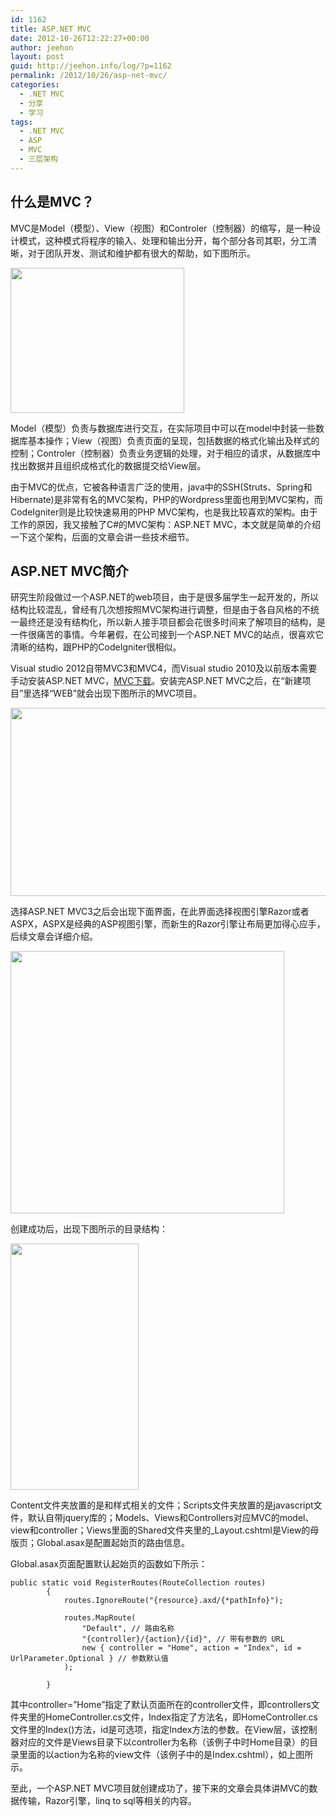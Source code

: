 ```yaml
---
id: 1162
title: ASP.NET MVC
date: 2012-10-26T12:22:27+00:00
author: jeehon
layout: post
guid: http://jeehon.info/log/?p=1162
permalink: /2012/10/26/asp-net-mvc/
categories:
  - .NET MVC
  - 分享
  - 学习
tags:
  - .NET MVC
  - ASP
  - MVC
  - 三层架构
---
```

## 什么是MVC？

MVC是Model（模型）、View（视图）和Controler（控制器）的缩写，是一种设计模式，这种模式将程序的输入、处理和输出分开，每个部分各司其职，分工清晰，对于团队开发、测试和维护都有很大的帮助，如下图所示。

[<img src="http://jeehon.info/log/files/2012/10/492e04fe902a5.png" alt="" title="MVC" width="278" height="232" class="aligncenter size-full wp-image-1163" />](http://jeehon.info/log/files/2012/10/492e04fe902a5.png)

Model（模型）负责与数据库进行交互，在实际项目中可以在model中封装一些数据库基本操作；View（视图）负责页面的呈现，包括数据的格式化输出及样式的控制；Controler（控制器）负责业务逻辑的处理，对于相应的请求，从数据库中找出数据并且组织成格式化的数据提交给View层。

由于MVC的优点，它被各种语言广泛的使用，java中的SSH(Struts、Spring和Hibernate)是非常有名的MVC架构，PHP的Wordpress里面也用到MVC架构，而CodeIgniter则是比较快速易用的PHP MVC架构，也是我比较喜欢的架构。由于工作的原因，我又接触了C#的MVC架构：ASP.NET MVC，本文就是简单的介绍一下这个架构，后面的文章会讲一些技术细节。<!--more-->

## ASP.NET MVC简介

研究生阶段做过一个ASP.NET的web项目，由于是很多届学生一起开发的，所以结构比较混乱，曾经有几次想按照MVC架构进行调整，但是由于各自风格的不统一最终还是没有结构化，所以新人接手项目都会花很多时间来了解项目的结构，是一件很痛苦的事情。今年暑假，在公司接到一个ASP.NET MVC的站点，很喜欢它清晰的结构，跟PHP的CodeIgniter很相似。

Visual studio 2012自带MVC3和MVC4，而Visual studio 2010及以前版本需要手动安装ASP.NET MVC，[MVC下载](http://www.asp.net/mvc)。安装完ASP.NET MVC之后，在“新建项目”里选择“WEB”就会出现下图所示的MVC项目。

[<img src="http://jeehon.info/log/files/2012/10/新建MVC.jpg" alt="" title="新建MVC" width="636" height="301" class="aligncenter size-full wp-image-1167" />](http://jeehon.info/log/files/2012/10/新建MVC.jpg)

选择ASP.NET MVC3之后会出现下面界面，在此界面选择视图引擎Razor或者ASPX，ASPX是经典的ASP视图引擎，而新生的Razor引擎让布局更加得心应手，后续文章会详细介绍。

[<img src="http://jeehon.info/log/files/2012/10/视图引擎.jpg" alt="" title="视图引擎" width="438" height="420" class="aligncenter size-full wp-image-1168" />](http://jeehon.info/log/files/2012/10/视图引擎.jpg)

创建成功后，出现下图所示的目录结构：

[<img src="http://jeehon.info/log/files/2012/10/目录结构.jpg" alt="" title="目录结构" width="205" height="394" class="aligncenter size-full wp-image-1175" />](http://jeehon.info/log/files/2012/10/目录结构.jpg)

Content文件夹放置的是和样式相关的文件；Scripts文件夹放置的是javascript文件，默认自带jquery库的；Models、Views和Controllers对应MVC的model、view和controller；Views里面的Shared文件夹里的_Layout.cshtml是View的母版页；Global.asax是配置起始页的路由信息。

Global.asax页面配置默认起始页的函数如下所示：

    public static void RegisterRoutes(RouteCollection routes)
            {
                routes.IgnoreRoute("{resource}.axd/{*pathInfo}");
    
                routes.MapRoute(
                    "Default", // 路由名称
                    "{controller}/{action}/{id}", // 带有参数的 URL
                    new { controller = "Home", action = "Index", id = UrlParameter.Optional } // 参数默认值
                );
    
            }
    

其中controller=&#8221;Home&#8221;指定了默认页面所在的controller文件，即controllers文件夹里的HomeController.cs文件，Index指定了方法名，即HomeController.cs文件里的Index()方法，id是可选项，指定Index方法的参数。在View层，该控制器对应的文件是Views目录下以controller为名称（该例子中时Home目录）的目录里面的以action为名称的view文件（该例子中的是Index.cshtml），如上图所示。

至此，一个ASP.NET MVC项目就创建成功了，接下来的文章会具体讲MVC的数据传输，Razor引擎，linq to sql等相关的内容。